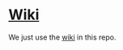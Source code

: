 # [Wiki](https://github.com/echohacking/wiki/wiki)

We just use the [wiki](https://github.com/echohacking/wiki/wiki) in this repo.
